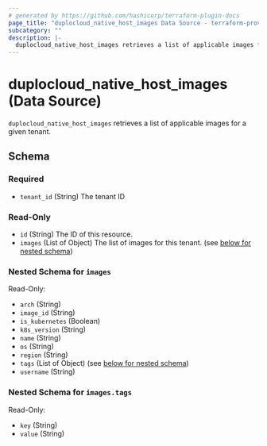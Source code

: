 ```yaml
---
# generated by https://github.com/hashicorp/terraform-plugin-docs
page_title: "duplocloud_native_host_images Data Source - terraform-provider-duplocloud"
subcategory: ""
description: |-
  duplocloud_native_host_images retrieves a list of applicable images for a given tenant.
---
```


# duplocloud_native_host_images (Data Source)

`duplocloud_native_host_images` retrieves a list of applicable images for a given tenant.



<!-- schema generated by tfplugindocs -->
## Schema

### Required

- `tenant_id` (String) The tenant ID

### Read-Only

- `id` (String) The ID of this resource.
- `images` (List of Object) The list of images for this tenant. (see [below for nested schema](#nestedatt--images))

<a id="nestedatt--images"></a>
### Nested Schema for `images`

Read-Only:

- `arch` (String)
- `image_id` (String)
- `is_kubernetes` (Boolean)
- `k8s_version` (String)
- `name` (String)
- `os` (String)
- `region` (String)
- `tags` (List of Object) (see [below for nested schema](#nestedobjatt--images--tags))
- `username` (String)

<a id="nestedobjatt--images--tags"></a>
### Nested Schema for `images.tags`

Read-Only:

- `key` (String)
- `value` (String)
